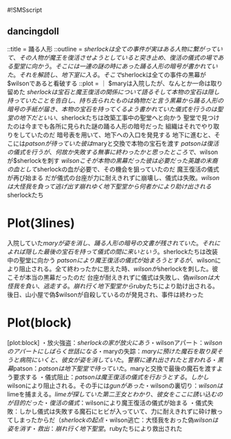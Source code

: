 #!SMSscript

## dancingdoll

::title = 踊る人形
::outline = $sherlockは全ての事件が実はある人物に繋がっていて、その人物が魔王を復活させようとしていると突き止め、復活の儀式の場である聖堂に向かう。そこには一連の謎の時にあった踊る人形の暗号が書かれていた。それを解読し、地下室に入る。そこで$sherlockは全ての事件の黒幕が$wilsonであると看破する
::plot = ｜
$maryは入院したが、なんとか一命は取り留めた
$sherlockは宝石と魔王復活の関係について語る
そして本物の宝石は隠し持っていたことを告白し、持ち去られたものは偽物だと言う
黒幕から踊る人形の暗号の手紙が届き、本物の宝石を持ってくるよう書かれていた
儀式を行うのは聖堂の地下だといい、$sherlockたちは改築工事中の聖堂へと向かう
聖堂で見つけたのは今までも各所に見られた謎の踊る人形の暗号だった
組織はそれでやり取りをしていたのだ
暗号表を用いて、地下への入口を発見する
地下に進むと、そこには$patsonが待っていた
彼は$maryと交換で本物の宝石を渡す
$patsonは復活の儀式を行うが、何故か失敗する
無事に終わったかと思ったところで、$wilsonが$sherlockを刺す
$wilsonこそが本物の黒幕だった
彼は必要だった英雄の末裔の血として$sherlockの血が必要で、その機会を狙っていたのだ
魔王復活の儀式が再び始まる
だが儀式の台座が力に耐えきれずに崩壊し、儀式は失敗。$wilsonは大怪我を負って逃げ出す
崩れゆく地下聖堂から何者かにより助け出される$sherlockたち

# Plot(3lines)
入院していた$maryが姿を消し、踊る人形の暗号の文書が残されていた。それによれば隠した最後の宝石を持って儀式の間に来いという。$sherlockたちは改装中の聖堂に向かう
$patsonにより魔王復活の儀式が始まろうとするが、$wilsonにより阻止される。全て終わったかに思えた時、$wilsonが$sherlockを刺した。彼こそが本当の黒幕だったのだ
台座が耐えきれずに儀式は失敗し、偽$wilsonは大怪我を負い、逃走する。崩れ行く地下聖堂から$rubyたちにより助け出される。後日、山小屋で偽$wilsonが自殺しているのが発見され、事件は終わった

# Plot(block)

[plot:block]
・放火強盗：$sherlockの家が放火にあう
・$wilsonアパート：$wilsonのアパートにしばらく世話になる
・$maryの失踪：$maryに預けた魔石を取り戻そうと病院にいくと、彼女が姿を消していた。警察に連れ出されたと言われる
・黒幕$patson：$patsonは地下聖堂で待っていた。$maryと交換で最後の魔石を渡すよう要求する
・儀式阻止：$patsonは魔王復活の儀式を行おうとする。しかし$wilsonにより阻止される。その手には$gunがあった
・$wilsonの裏切り：$wilsonは$limeを捕まえる。$limeが探していた第二王女とわかり、彼女をここに誘い込むのが目的だった
・復活の儀式：$wilsonにより魔王復活の儀式が始まる
・儀式失敗：しかし儀式は失敗する魔石にヒビが入っていて、力に耐えきれずに砕け散ってしまったからだ（$sherlockの起点
・$wilson逃亡：大怪我をおった偽$wilsonは姿を消す
・救出：崩れ行く地下聖堂。$rubyたちにより救出された

